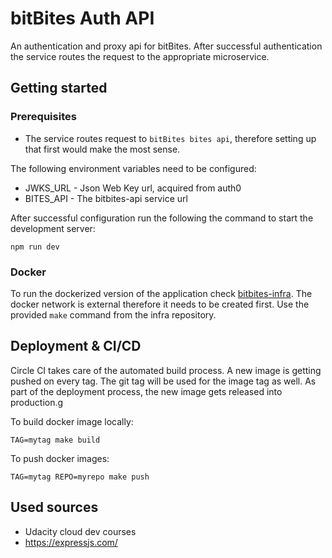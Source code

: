 # bitBites Auth API

An authentication and proxy api for bitBites. After successful authentication the service routes the request to the
appropriate microservice.

## Getting started

### Prerequisites

* The service routes request to `bitBites bites api`, therefore setting up that first would make the most sense.

The following environment variables need to be configured:
* JWKS_URL - Json Web Key url, acquired from auth0
* BITES_API - The bitbites-api service url

After successful configuration run the following the command to start the development server:
```shell
npm run dev
```

### Docker

To run the dockerized version of the application check [bitbites-infra](https://github.com/sxmlet/bitbites-infra).
The docker network is external therefore it needs to be created first. Use the provided `make` command from the infra
repository.

## Deployment & CI/CD

Circle CI takes care of the automated build process. A new image is getting pushed on every tag. The git tag will be
used for the image tag as well. As part of the deployment process, the new image gets released into production.g

To build docker image locally:
```shell
TAG=mytag make build
```
To push docker images:
```shell
TAG=mytag REPO=myrepo make push
```

## Used sources

* Udacity cloud dev courses
* https://expressjs.com/
